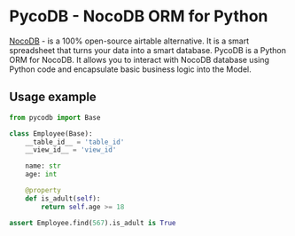 # PycoDB - NocoDB ORM for Python

[NocoDB](https://nocodb.com/) - is a 100% open-source airtable alternative. It is a smart spreadsheet that turns your data into a smart database.
PycoDB is a Python ORM for NocoDB. It allows you to interact with NocoDB database using Python code and encapsulate basic business logic into the Model.

## Usage example

```python
from pycodb import Base

class Employee(Base):
    __table_id__ = 'table_id'
    __view_id__ = 'view_id'

    name: str
    age: int

    @property
    def is_adult(self):
        return self.age >= 18

assert Employee.find(567).is_adult is True
